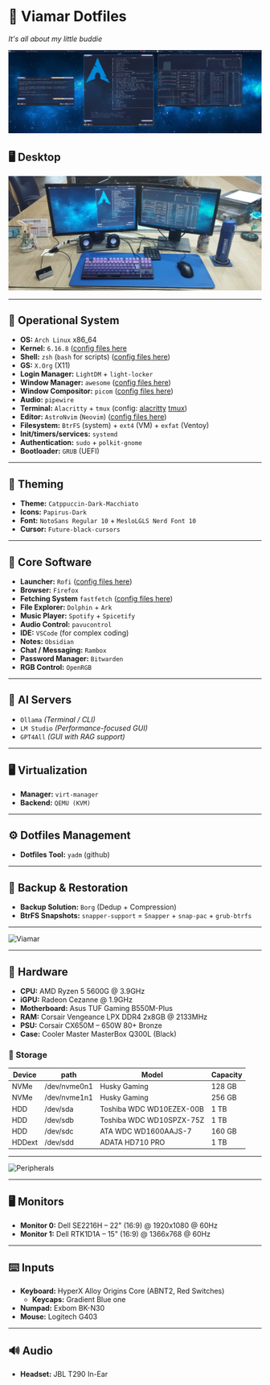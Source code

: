 # 🌊 Viamar Dotfiles  

*It's all about my little buddie*

![Fastfetch](https://github.com/jKy0n/Viamar-dotfiles/blob/master/Pictures/Viamar-PC-media/fastfetch-ArchLogo-assis-03-Apr-2025.png)


## 🖥️ Desktop

![Desktop](https://github.com/jKy0n/Viamar-dotfiles/blob/master/Pictures/Viamar-PC-media/desktop-03-Apr-2025.jpg)

---

## 🧬 Operational System

- **OS:** `Arch Linux` x86_64
- **Kernel:** `6.16.8` ([config files here](https://github.com/jKy0n/Viamar-dotfiles/blob/master/.config/kernel/Viamar-PC/linux-6.16.8/.config)
- **Shell:** `zsh` (`bash` for scripts) ([config files here](https://github.com/jKy0n/Viamar-dotfiles/tree/master/.config/zsh))
- **GS:** `X.Org` (X11)
- **Login Manager:** `LightDM` + `light-locker`
- **Window Manager:** `awesome` ([config files here](https://github.com/jKy0n/Viamar-dotfiles/tree/master/.config/awesome))
- **Window Compositor:** `picom` ([config files here](https://github.com/jKy0n/Viamar-dotfiles/tree/master/.config/picom))
- **Audio:** `pipewire`
- **Terminal:** `Alacritty` + `tmux` (config: [alacritty](https://github.com/jKy0n/Viamar-dotfiles/tree/master/.config/alacritty) [tmux](https://github.com/jKy0n/Viamar-dotfiles/tree/master/.config/tmux))
- **Editor:** `AstroNvim` (`Neovim`) ([config files here](https://github.com/jKy0n/AstroNvim.config))
- **Filesystem:** `BtrFS` (system) + `ext4` (VM) + `exfat` (Ventoy)
- **Init/timers/services:** `systemd`
- **Authentication:** `sudo` + `polkit-gnome`
- **Bootloader:** `GRUB` (UEFI)

---

## 🎨 Theming

- **Theme:** `Catppuccin-Dark-Macchiato`
- **Icons:** `Papirus-Dark`
- **Font:** `NotoSans Regular 10` + `MesloLGLS Nerd Font 10`
- **Cursor:** `Future-black-cursors`

---

## 🧠 Core Software

- **Launcher:** `Rofi` ([config files here](https://github.com/jKy0n/Viamar-dotfiles/tree/master/.config/rofi))
- **Browser:** `Firefox`
- **Fetching System** `fastfetch` ([config files here](https://github.com/jKy0n/Viamar-dotfiles/tree/master/.config/fastfetch))
- **File Explorer:** `Dolphin` + `Ark`
- **Music Player:** `Spotify` + `Spicetify`
- **Audio Control:** `pavucontrol`
- **IDE:** `VSCode` (for complex coding)
- **Notes:** `Obsidian`
- **Chat / Messaging:** `Rambox`
- **Password Manager:** `Bitwarden`
- **RGB Control:** `OpenRGB`

---

## 🤖 AI Servers

- `Ollama` *(Terminal / CLI)*  
- `LM Studio` *(Performance-focused GUI)*  
- `GPT4All` *(GUI with RAG support)*  

---

## 🖥️ Virtualization

- **Manager:** `virt-manager`  
- **Backend:** `QEMU (KVM)`

---

## ⚙️ Dotfiles Management

- **Dotfiles Tool:** `yadm` (github)

---

## 🔄 Backup & Restoration

- **Backup Solution:** `Borg` (Dedup + Compression)
- **BtrFS Snapshots:** `snapper-support` = `Snapper` + `snap-pac` + `grub-btrfs`

---

![Viamar](https://github.com/jKy0n/Viamar-dotfiles/blob/master/Pictures/Viamar-PC-media/viamar-25-06-2025.jpg)

---

## 🧱 Hardware

- **CPU:** AMD Ryzen 5 5600G @ 3.9GHz  
- **iGPU:** Radeon Cezanne @ 1.9GHz  
- **Motherboard:** Asus TUF Gaming B550M-Plus  
- **RAM:** Corsair Vengeance LPX DDR4 2x8GB @ 2133MHz  
- **PSU:** Corsair CX650M – 650W 80+ Bronze  
- **Case:** Cooler Master MasterBox Q300L (Black)  

### 💾 Storage 

| Device |     path     |          Model           | Capacity |
|--------|--------------|--------------------------|----------|
|  NVMe  | /dev/nvme0n1 |       Husky Gaming       |  128 GB  |
|  NVMe  | /dev/nvme1n1 |       Husky Gaming       |  256 GB  |
|  HDD   |   /dev/sda   | Toshiba WDC WD10EZEX-00B |   1 TB   |
|  HDD   |   /dev/sdb   | Toshiba WDC WD10SPZX-75Z |   1 TB   |
|  HDD   |   /dev/sdc   |   ATA WDC WD1600AAJS-7   |  160 GB  |
| HDDext |   /dev/sdd   |     ADATA HD710 PRO      |   1 TB   |

<!-- update here -->
<!-- ![Partition Scheme](https://github.com/jKy0n/Viamar-dotfiles/blob/master/Pictures/Viamar-PC-media/PartitionScheme-27-06-2025.png) -->

---

![Peripherals](https://github.com/jKy0n/Viamar-dotfiles/blob/master/Pictures/Viamar-PC-media/peripherals-2025-09-20.jpg)

---

## 🖥️ Monitors

- **Monitor 0:** Dell SE2216H – 22" (16:9) @ 1920x1080 @ 60Hz  
- **Monitor 1:** Dell RTK1D1A – 15" (16:9) @ 1366x768 @ 60Hz  

---

## ⌨️ Inputs

- **Keyboard:** HyperX Alloy Origins Core (ABNT2, Red Switches)  
  - **Keycaps:** Gradient Blue one  
- **Numpad:** Exbom BK-N30  
- **Mouse:** Logitech G403  

---

## 🔊 Audio

- **Headset:** JBL T290 In-Ear